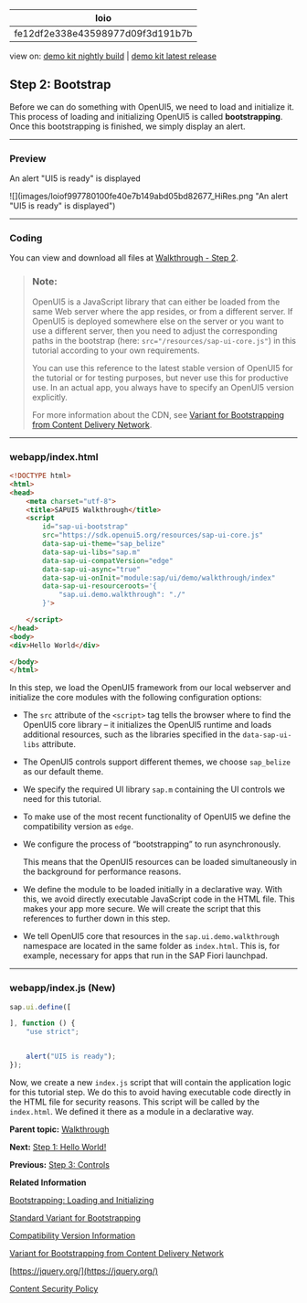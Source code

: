 <!-- loiofe12df2e338e43598977d09f3d191b7b -->

| loio |
| -----|
| fe12df2e338e43598977d09f3d191b7b |

<div id="loio">

view on: [demo kit nightly build](https://sdk.openui5.org/nightly/#/topic/fe12df2e338e43598977d09f3d191b7b) | [demo kit latest release](https://sdk.openui5.org/topic/fe12df2e338e43598977d09f3d191b7b)</div>

## Step 2: Bootstrap

Before we can do something with OpenUI5, we need to load and initialize it. This process of loading and initializing OpenUI5 is called **bootstrapping**. Once this bootstrapping is finished, we simply display an alert.

***

### Preview

   
  
<a name="loiofe12df2e338e43598977d09f3d191b7b__fig_r1j_pst_mr"/>An alert "UI5 is ready" is displayed

 ![](images/loiof997780100fe40e7b149abd05bd82677_HiRes.png "An alert "UI5 is ready" is displayed") 

***

### Coding

You can view and download all files at [Walkthrough - Step 2](https://sdk.openui5.org/entity/sap.m.tutorial.walkthrough/sample/sap.m.tutorial.walkthrough.02).

> ### Note:  
> OpenUI5 is a JavaScript library that can either be loaded from the same Web server where the app resides, or from a different server. If OpenUI5 is deployed somewhere else on the server or you want to use a different server, then you need to adjust the corresponding paths in the bootstrap \(here: `src="/resources/sap-ui-core.js"`\) in this tutorial according to your own requirements.
> 
> You can use this reference to the latest stable version of OpenUI5 for the tutorial or for testing purposes, but never use this for productive use. In an actual app, you always have to specify an OpenUI5 version explicitly.
> 
> For more information about the CDN, see [Variant for Bootstrapping from Content Delivery Network](Variant_for_Bootstrapping_from_Content_Delivery_Network_2d3eb2f.md).

***

### webapp/index.html

```html
<!DOCTYPE html>
<html>
<head>
	<meta charset="utf-8">
	<title>SAPUI5 Walkthrough</title>
	<script
		id="sap-ui-bootstrap"
		src="https://sdk.openui5.org/resources/sap-ui-core.js"
		data-sap-ui-theme="sap_belize"
		data-sap-ui-libs="sap.m"
		data-sap-ui-compatVersion="edge"
		data-sap-ui-async="true"
		data-sap-ui-onInit="module:sap/ui/demo/walkthrough/index"
		data-sap-ui-resourceroots='{
			"sap.ui.demo.walkthrough": "./"
		}'>

	</script>
</head>
<body>
<div>Hello World</div>

</body>
</html>
```

In this step, we load the OpenUI5 framework from our local webserver and initialize the core modules with the following configuration options:

-   The `src` attribute of the `<script>` tag tells the browser where to find the OpenUI5 core library – it initializes the OpenUI5 runtime and loads additional resources, such as the libraries specified in the `data-sap-ui-libs` attribute.

-   The OpenUI5 controls support different themes, we choose `sap_belize` as our default theme.

-   We specify the required UI library `sap.m` containing the UI controls we need for this tutorial.

-   To make use of the most recent functionality of OpenUI5 we define the compatibility version as `edge`.

-   We configure the process of “bootstrapping” to run asynchronously.

    This means that the OpenUI5 resources can be loaded simultaneously in the background for performance reasons.

-   We define the module to be loaded initially in a declarative way. With this, we avoid directly executable JavaScript code in the HTML file. This makes your app more secure. We will create the script that this references to further down in this step.
-   We tell OpenUI5 core that resources in the `sap.ui.demo.walkthrough` namespace are located in the same folder as `index.html`. This is, for example, necessary for apps that run in the SAP Fiori launchpad.


***

<a name="loiofe12df2e338e43598977d09f3d191b7b__section_ks2_1bv_xfb"/>

### webapp/index.js \(New\)

```js
sap.ui.define([

], function () {
	"use strict";


	alert("UI5 is ready");
});

```

Now, we create a new `index.js` script that will contain the application logic for this tutorial step. We do this to avoid having executable code directly in the HTML file for security reasons. This script will be called by the `index.html`. We defined it there as a module in a declarative way.

**Parent topic:** [Walkthrough](Walkthrough_3da5f4b.md "In this tutorial we will introduce you to all major development paradigms of OpenUI5.")

**Next:** [Step 1: Hello World!](Step_1_Hello_World_2680aa9.md "As you know OpenUI5 is all about HTML5. Let’s get started with building a first “Hello World” with only HTML.")

**Previous:** [Step 3: Controls](Step_3_Controls_ddbceec.md "Now it is time to build our first little UI by replacing the “Hello World” text in the HTML body by the OpenUI5 control sap.m.Text. In the beginning, we will use the JavaScript control interface to set up the UI, the control instance is then placed into the HTML body.")

**Related Information**  


[Bootstrapping: Loading and Initializing](Bootstrapping_Loading_and_Initializing_a04b0d1.md "To use OpenUI5 features in your HTML page, you have to load and initialize the SAPUI5 library.")

[Standard Variant for Bootstrapping](Standard_Variant_for_Bootstrapping_91f1f45.md "The standard variant for bootstrapping loads all JavaScript modules of a library in advance with one single request for performance reasons.")

[Compatibility Version Information](Compatibility_Version_Information_9feb96d.md "Compatibility version flags allow applications to react to incompatible changes in OpenUI5.")

[Variant for Bootstrapping from Content Delivery Network](Variant_for_Bootstrapping_from_Content_Delivery_Network_2d3eb2f.md "OpenUI5 can either be loaded locally with a relative path from a Web server or externally from a Content Delivery Network (CDN).")

[https://jquery.org/](https://jquery.org/)

[Content Security Policy](Content_Security_Policy_fe1a6db.md "Content Security Policy (CSP) adds an additional layer of security that can detect and mitigate certain types of attacks, such as cross-site scripting and data injection.")

